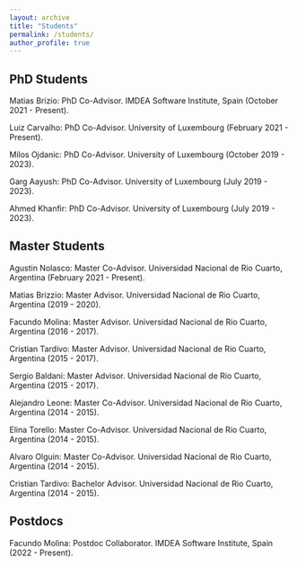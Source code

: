 ```yaml
---
layout: archive
title: "Students"
permalink: /students/
author_profile: true
---
```



## PhD Students 

Matias Brizio: PhD Co-Advisor. IMDEA Software Institute, Spain (October 2021 - Present).

Luiz Carvalho: PhD Co-Advisor. University of Luxembourg (February 2021 - Present).

Milos Ojdanic: PhD Co-Advisor. University of Luxembourg (October 2019 - 2023).

Garg Aayush: PhD Co-Advisor. University of Luxembourg (July 2019 - 2023).

Ahmed Khanfir: PhD Co-Advisor. University of Luxembourg (July 2019 - 2023).


## Master Students 

Agustin Nolasco: Master Co-Advisor. Universidad Nacional de Rio Cuarto, Argentina (February 2021 - Present).

Matias Brizzio: Master Advisor. Universidad Nacional de Rio Cuarto, Argentina (2019 - 2020).

Facundo Molina: Master Advisor. Universidad Nacional de Rio Cuarto, Argentina (2016 - 2017).

Cristian Tardivo: Master Advisor. Universidad Nacional de Rio Cuarto, Argentina (2015 - 2017).

Sergio Baldani: Master Advisor. Universidad Nacional de Rio Cuarto, Argentina (2015 - 2017).

Alejandro Leone: Master Co-Advisor. Universidad Nacional de Rio Cuarto, Argentina (2014 - 2015).

Elina Torello: Master Co-Advisor. Universidad Nacional de Rio Cuarto, Argentina (2014 - 2015). 

Alvaro Olguin: Master Co-Advisor. Universidad Nacional de Rio Cuarto, Argentina (2014 - 2015).

Cristian Tardivo: Bachelor Advisor. Universidad Nacional de Rio Cuarto, Argentina (2014 - 2015).

## Postdocs

Facundo Molina: Postdoc Collaborator. IMDEA Software Institute, Spain (2022 - Present).


